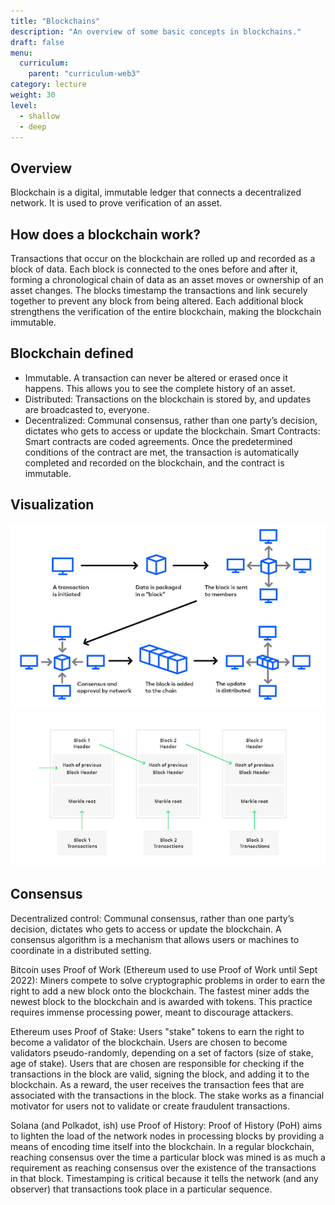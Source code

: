 ```yaml
---
title: "Blockchains"
description: "An overview of some basic concepts in blockchains."
draft: false
menu:
  curriculum:
    parent: "curriculum-web3"
category: lecture
weight: 30
level:
  - shallow
  - deep
---
```


## Overview

Blockchain is a digital, immutable ledger that connects a decentralized network.
It is used to prove verification of an asset.

## How does a blockchain work?

Transactions that occur on the blockchain are rolled up and recorded as a block
of data. Each block is connected to the ones before and after it, forming a
chronological chain of data as an asset moves or ownership of an asset changes.
The blocks timestamp the transactions and link securely together to prevent any
block from being altered. Each additional block strengthens the verification of
the entire blockchain, making the blockchain immutable.

## Blockchain defined

- Immutable. A transaction can never be altered or erased once it happens. This
  allows you to see the complete history of an asset.
- Distributed: Transactions on the blockchain is stored by, and updates are
  broadcasted to, everyone.
- Decentralized: Communal consensus, rather than one party’s decision, dictates
  who gets to access or update the blockchain. Smart Contracts: Smart contracts
  are coded agreements. Once the predetermined conditions of the contract are
  met, the transaction is automatically completed and recorded on the
  blockchain, and the contract is immutable.

## Visualization

![Blockchain visualization](blockchain1.png)
![Blockchain visualization](blockchain2.png)

## Consensus

Decentralized control: Communal consensus, rather than one party’s decision,
dictates who gets to access or update the blockchain. A consensus algorithm is a
mechanism that allows users or machines to coordinate in a distributed setting.

Bitcoin uses Proof of Work (Ethereum used to use Proof of Work until Sept 2022):
Miners compete to solve cryptographic problems in order to earn the right to add
a new block onto the blockchain. The fastest miner adds the newest block to the
blockchain and is awarded with tokens. This practice requires immense processing
power, meant to discourage attackers.

Ethereum uses Proof of Stake: Users "stake" tokens to earn the right to become a
validator of the blockchain. Users are chosen to become validators
pseudo-randomly, depending on a set of factors (size of stake, age of stake).
Users that are chosen are responsible for checking if the transactions in the
block are valid, signing the block, and adding it to the blockchain. As a
reward, the user receives the transaction fees that are associated with the
transactions in the block. The stake works as a financial motivator for users
not to validate or create fraudulent transactions.

Solana (and Polkadot, ish) use Proof of History: Proof of History (PoH) aims to
lighten the load of the network nodes in processing blocks by providing a means
of encoding time itself into the blockchain. In a regular blockchain, reaching
consensus over the time a particular block was mined is as much a requirement as
reaching consensus over the existence of the transactions in that block.
Timestamping is critical because it tells the network (and any observer) that
transactions took place in a particular sequence.
